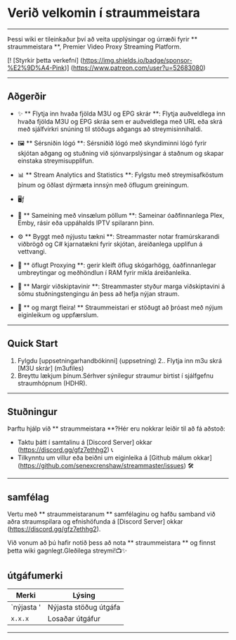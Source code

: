 # Verið velkomin í straummeistara

---

Þessi wiki er tileinkaður því að veita upplýsingar og úrræði fyrir ** straummeistara **, Premier Video Proxy Streaming Platform.

[! [Styrkir þetta verkefni] (https://img.shields.io/badge/sponsor-%E2%9D%A4-Pink)] (https://www.patreon.com/user?u=52683080)

---

## Aðgerðir

- ✨ ** Flytja inn hvaða fjölda M3U og EPG skrár **: Flytja auðveldlega inn hvaða fjölda M3U og EPG skráa sem er auðveldlega með URL eða skrá með sjálfvirkri snúning til stöðugs aðgangs að streymisinnihaldi.

- 🖼️ ** Sérsniðin lógó **: Sérsniðið lógó með skyndiminni lógó fyrir skjótan aðgang og stuðning við sjónvarpslýsingar á staðnum og skapar einstaka streymisupplifun.

- 📊 ** Stream Analytics and Statistics **: Fylgstu með streymisafköstum þínum og öðlast dýrmæta innsýn með öflugum greiningum.

- 🖥ƒ

- 🔗 ** Sameining með vinsælum pöllum **: Sameinar óaðfinnanlega Plex, Emby, rásir eða uppáhalds IPTV spilarann ​​þinn.

- ⚙️ ** Byggt með nýjustu tækni **: Streammaster notar framúrskarandi viðbrögð og C# kjarnatækni fyrir skjótan, áreiðanlega upplifun á vettvangi.

- 🚀 ** öflugt Proxying **: gerir kleift öflug skógarhögg, óaðfinnanlegar umbreytingar og meðhöndlun í RAM fyrir mikla áreiðanleika.

- 👥 ** Margir viðskiptavinir **: Streammaster styður marga viðskiptavini á sömu stuðningstengingu án þess að hefja nýjan straum.

- 🎉 ** og margt fleira! ** Straummeistari er stöðugt að þróast með nýjum eiginleikum og uppfærslum.

---

## Quick Start

1. Fylgdu [uppsetningarhandbókinni] (uppsetning)
2.. Flytja inn m3u skrá [M3U skrár] (m3ufiles)
3. Breyttu lækjum þínum.Sérhver sýnilegur straumur birtist í sjálfgefnu straumhópnum (HDHR).

---

## Stuðningur

Þarftu hjálp við ** straummeistara **?Hér eru nokkrar leiðir til að fá aðstoð:

- Taktu þátt í samtalinu á [Discord Server] okkar (https://discord.gg/gfz7ethhg2) 📞
- Tilkynntu um villur eða beiðni um eiginleika á [Github málum okkar] (https://github.com/senexcrenshaw/streammaster/issues) 🛠️

---

## samfélag

Vertu með ** straummeistaranum ** samfélaginu og hafðu samband við aðra straumspilara og efnishöfunda á [Discord Server] okkar (https://discord.gg/gfz7ethhg2).

Við vonum að þú hafir notið þess að nota ** straummeistara ** og finnst þetta wiki gagnlegt.Gleðilega streymi!📺✨


## útgáfumerki

|Merki |Lýsing |
|------ |--------------------- |
|`nýjasta '|Nýjasta stöðug útgáfa |
|`x.x.x` |Losaðar útgáfur |

---